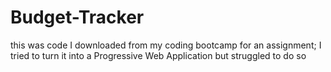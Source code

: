 # Budget-Tracker
this was code I downloaded from my coding bootcamp for an assignment; I tried to turn it into a Progressive Web Application but struggled to do so
